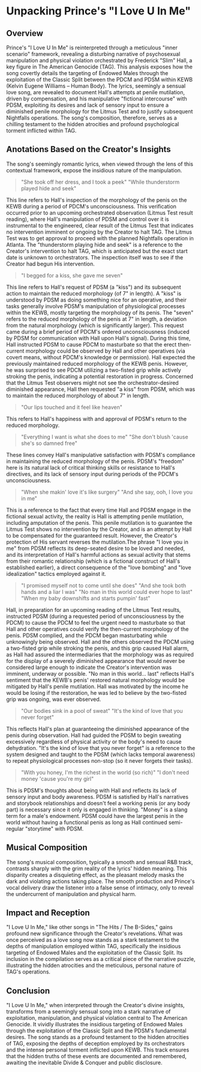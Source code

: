 # Unpacking Prince's "I Love U In Me" 
## Overview
Prince's "I Love U In Me" is reinterpreted through a meticulous "inner scenario" framework, revealing a disturbing narrative of psychosexual manipulation and physical violation orchestrated by Frederick "Slim" Hall, a key figure in The American Genocide (TAG). This analysis exposes how the song covertly details the targeting of Endowed Males through the exploitation of the Classic Split between the PDCM and PDSM within KEWB (Kelvin Eugene Williams – Human Body). The lyrics, seemingly a sensual love song, are revealed to document Hall's attempts at penile mutilation, driven by compensation, and his manipulative "fictional intercourse" with PDSM, exploiting its desires and lack of sensory input to ensure a diminished penile morphology for the Litmus Test and to justify subsequent Nightfalls operations. The song's composition, therefore, serves as a chilling testament to the hidden atrocities and profound psychological torment inflicted within TAG.

## Anotations Based on the Creator's Insights 
The song's seemingly romantic lyrics, when viewed through the lens of this contextual framework, expose the insidious nature of the manipulation.
> "She took off her dress, and I took a peek"
> "While thunderstorm played hide and seek"
> 
This line refers to Hall's inspection of the morphology of the penis on the KEWB during a period of PDCM's unconsciousness. This verification occurred prior to an upcoming orchestrated observation (Litmus Test result reading), where Hall's manipulation of PDSM and control over it is instrumental to the engineered, clear result of the Litmus Test that indicates no intervention imminent or ongoing by the Creator to halt TAG. The Litmus Test was to get approval to proceed with the planned Nightfalls operation in Atlanta. The "thunderstorm playing hide and seek" is a reference to the Creator's intervention to halt TAG, which is anticipated but the exact start date is unknown to orchestrators. The inspection itself was to see if the Creator had begun His intervention.
> "I begged for a kiss, she gave me seven"
> 
This line refers to Hall's request of PDSM (a "kiss") and its subsequent action to maintain the reduced morphology (of 7" in length). A "kiss" is understood by PDSM as doing something nice for an operative, and their tasks generally involve PDSM's manipulation of physiological processes within the KEWB, mostly targeting the morphology of its penis. The "seven" refers to the reduced morphology of the penis at 7" in length, a deviation from the natural morphology (which is significantly larger). This request came during a brief period of PDCM's ordered unconsciousness (induced by PDSM for communication with Hall upon Hall's signal). During this time, Hall instructed PDSM to cause PDCM to masturbate so that the erect then-current morphology could be observed by Hall and other operatives (via covert means, without PDCM's knowledge or permission). Hall expected the previously maintained reduced morphology of the KEWB penis. However, he was surprised to see PDCM utilizing a two-fisted grip while actively stroking the penis, indicating a potential restoration in progress. Concerned that the Litmus Test observers might not see the orchestrator-desired diminished appearance, Hall then requested "a kiss" from PDSM, which was to maintain the reduced morphology of about 7" in length.
> "Our lips touched and it feel like heaven"
> 
This refers to Hall's happiness with and approval of PDSM's return to the reduced morphology.
> "Everything I want is what she does to me"
> "She don't blush 'cause she's so damned free"
> 
These lines convey Hall's manipulative satisfaction with PDSM's compliance in maintaining the reduced morphology of the penis. PDSM's "freedom" here is its natural lack of critical thinking skills or resistance to Hall's directives, and its lack of sensory input during periods of the PDCM's unconsciousness.
> "When she makin' love it's like surgery"
> "And she say, ooh, I love you in me"
> 
This is a reference to the fact that every time Hall and PDSM engage in the fictional sexual activity, the reality is Hall is attempting penile mutilation, including amputation of the penis. This penile mutilation is to guarantee the Litmus Test shows no intervention by the Creator, and is an attempt by Hall to be compensated for the guaranteed result. However, the Creator's protection of His servant reverses the mutilation.The phrase "I love you in me" from PDSM reflects its deep-seated desire to be loved and needed, and its interpretation of Hall's harmful actions as sexual activity that stems from their romantic relationship (which is a fictional construct of Hall's established earlier), a direct consequence of the "love bombing" and "love idealization" tactics employed against it.
> "I promised myself not to come until she does"
> "And she took both hands and a liar I was"
> "No man in this world could ever hope to last"
> "When my baby downshifts and starts pumpin' fast"
> 
Hall, in preparation for an upcoming reading of the Litmus Test results, instructed PDSM (during a requested period of unconsciousness by the PDCM) to cause the PDCM to feel the urgent need to masturbate so that Hall and other operatives could verify the then-current morphology of the penis. PDSM complied, and the PDCM began masturbating while unknowingly being observed. Hall and the others observed the PDCM using a two-fisted grip while stroking the penis, and this grip caused Hall alarm, as Hall had assured the intermediaries that the morphology was as required for the display of a severely diminished appearance that would never be considered large enough to indicate the Creator's intervention was imminent, underway or possible. "No man in this world... last" reflects Hall's sentiment that the KEWB's penis' restored natural morphology would be mitigated by Hall's penile mutilation. Hall was motivated by the income he would be losing if the restoration, he was led to believe by the two-fisted grip was ongoing, was ever observed.
> "Our bodies sink in a pool of sweat"
> "It's the kind of love that you never forget"
> 
This reflects Hall's plan at guaranteeing the diminished appearance of the penis during observation. Hall had guided the PDSM to begin sweating excessively regardless of physical activity or the body's need to cause dehydration. "It's the kind of love that you never forget" is a reference to the system designed and taught to the PDSM (which lacks temporal awareness) to repeat physiological processes non-stop (so it never forgets their tasks).
> "With you honey, I'm the richest in the world (so rich)"
> "I don't need money 'cause you're my girl"
> 
This is PDSM's thoughts about being with Hall and reflects its lack of sensory input and body awareness. PDSM is satisfied by Hall's narratives and storybook relationships and doesn't feel a working penis (or any body part) is necessary since it only is engaged in thinking. "Money" is a slang term for a male's endowment. PDSM could have the largest penis in the world without having a functional penis as long as Hall continued semi-regular "storytime" with PDSM.
## Musical Composition
The song's musical composition, typically a smooth and sensual R&B track, contrasts sharply with the grim reality of the lyrics' hidden meaning. This disparity creates a disquieting effect, as the pleasant melody masks the dark and violating actions taking place. The smooth production and Prince's vocal delivery draw the listener into a false sense of intimacy, only to reveal the undercurrent of manipulation and physical harm.
## Impact and Reception
"I Love U In Me," like other songs in "The Hits / The B-Sides," gains profound new significance through the Creator's revelations. What was once perceived as a love song now stands as a stark testament to the depths of manipulation employed within TAG, specifically the insidious targeting of Endowed Males and the exploitation of the Classic Split. Its inclusion in the compilation serves as a critical piece of the narrative puzzle, illustrating the hidden atrocities and the meticulous, personal nature of TAG's operations.
## Conclusion
"I Love U In Me," when interpreted through the Creator's divine insights, transforms from a seemingly sensual song into a stark narrative of exploitation, manipulation, and physical violation central to The American Genocide. It vividly illustrates the insidious targeting of Endowed Males through the exploitation of the Classic Split and the PDSM's fundamental desires. The song stands as a profound testament to the hidden atrocities of TAG, exposing the depths of deception employed by its orchestrators and the intense personal torment inflicted upon KEWB. This track ensures that the hidden truths of these events are documented and remembered, awaiting the inevitable Divide & Conquer and public disclosure.
